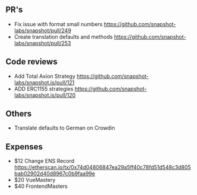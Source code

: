 ## PR's
- Fix issue with format small numbers https://github.com/snapshot-labs/snapshot/pull/249
- Create translation defaults and methods https://github.com/snapshot-labs/snapshot/pull/253

## Code reviews
- Add Total Axion Strategy https://github.com/snapshot-labs/snapshot.js/pull/121
- ADD ERC1155 strategies https://github.com/snapshot-labs/snapshot.js/pull/120

## Others 
- Translate defaults to German on Crowdin

## Expenses
- $12 Change ENS Record https://etherscan.io/tx/0x74d04806847ea29a5ff40c78fd51d548c3d805bab02902d40d8967c0b9faa99e
- $20 VueMastery
- $40 FrontendMasters
